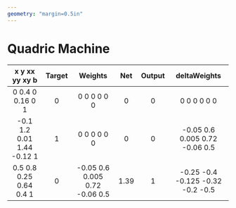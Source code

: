 ```yaml
---
geometry: "margin=0.5in"
---
```

# Quadric Machine

|   x   y   xx   yy    xy  b | Target |              Weights           |  Net  | Output |           deltaWeights             |
| :------------------------: | :----: | :----------------------------: | :---: | :----: | :--------------------------------: |
|   0  0.4   0  0.16   0   1 |   0    |   0    0    0    0     0    0  |   0   |    0   |   0     0     0     0     0     0  |
| -0.1 1.2 0.01 1.44 -0.12 1 |   1    |   0    0    0    0     0    0  |   0   |    0   | -0.05  0.6  0.005  0.72 -0.06  0.5 |
|  0.5 0.8 0.25 0.64  0.4  1 |   0    | -0.05 0.6 0.005 0.72 -0.06 0.5 |  1.39 |    1   | -0.25 -0.4 -0.125 -0.32  -0.2 -0.5 |

